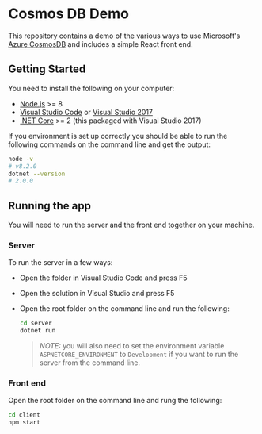 # Cosmos DB Demo

This repository contains a demo of the various ways to use Microsoft's [Azure CosmosDB](https://azure.microsoft.com/en-us/services/cosmos-db/) and includes a simple React front end.

## Getting Started

You need to install the following on your computer:

- [Node.js](https://nodejs.org) >= 8
- [Visual Studio Code](https://code.visualstudio.com/) or [Visual Studio 2017](https://www.visualstudio.com/)
- [.NET Core](https://www.microsoft.com/net/core#windowscmd) >= 2 (this packaged with Visual Studio 2017)

If you environment is set up correctly you should be able to run the following commands on the command line and get the output:

``` bash
node -v
# v8.2.0
dotnet --version
# 2.0.0
```

## Running the app

You will need to run the server and the front end together on your machine.

### Server

To run the server in a few ways:

- Open the folder in Visual Studio Code and press F5
- Open the solution in Visual Studio and press F5
- Open the root folder on the command line and run the following:

  ```bash
  cd server
  dotnet run
  ```

  > *NOTE:* you will also need to set the environment variable `ASPNETCORE_ENVIRONMENT` to `Development` if you want to run the server from the command line.

### Front end

Open the root folder on the command line and rung the following:

```bash
cd client
npm start
```